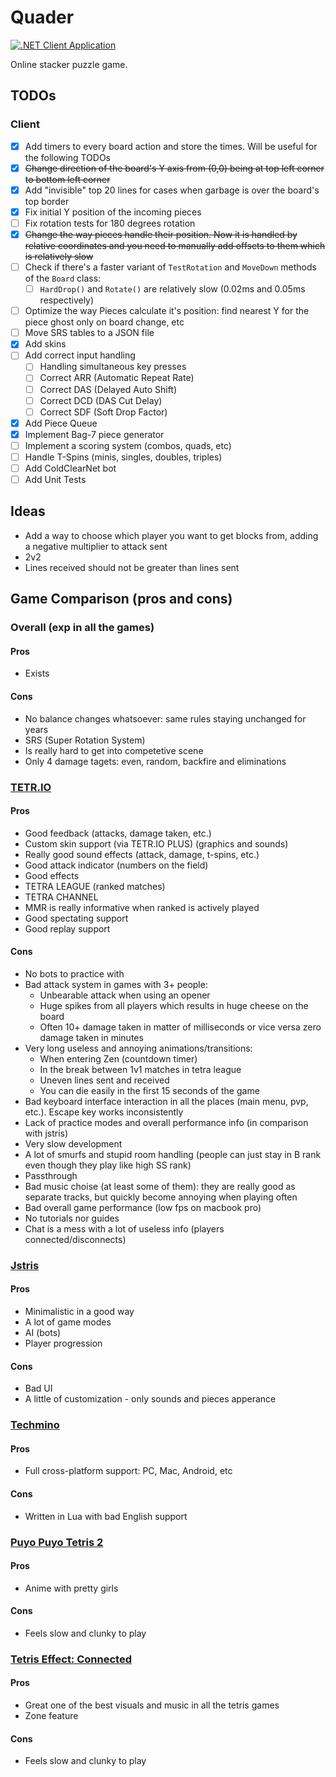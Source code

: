 # Quader

[![.NET Client Application](https://github.com/lunacys/Quader/actions/workflows/client-app.yml/badge.svg?branch=master)](https://github.com/lunacys/Quader/actions/workflows/client-app.yml)

Online stacker puzzle game.

## TODOs

### Client

 - [x] Add timers to every board action and store the times. Will be useful for the following TODOs
 - [x] ~~Change direction of the board's Y axis from (0,0) being at top left corner to bottom left corner~~
 - [x] Add "invisible" top 20 lines for cases when garbage is over the board's top border
 - [x] Fix initial Y position of the incoming pieces
 - [ ] Fix rotation tests for 180 degrees rotation
 - [x] ~~Change the way pieces handle their position. Now it is handled by relative coordinates and you need to manually add offsets to them which is relatively slow~~
 - [ ] Check if there's a faster variant of `TestRotation` and `MoveDown` methods of the `Board` class:
   - [ ] `HardDrop()` and `Rotate()` are relatively slow (0.02ms and 0.05ms respectively)
 - [ ] Optimize the way Pieces calculate it's position: find nearest Y for the piece ghost only on board change, etc
 - [ ] Move SRS tables to a JSON file
 - [x] Add skins
 - [ ] Add correct input handling
   - [ ] Handling simultaneous key presses
   - [ ] Correct ARR (Automatic Repeat Rate)
   - [ ] Correct DAS (Delayed Auto Shift)
   - [ ] Correct DCD (DAS Cut Delay)
   - [ ] Correct SDF (Soft Drop Factor)
 - [x] Add Piece Queue
 - [x] Implement Bag-7 piece generator
 - [ ] Implement a scoring system (combos, quads, etc)
 - [ ] Handle T-Spins (minis, singles, doubles, triples)
 - [ ] Add ColdClearNet bot
 - [ ] Add Unit Tests

## Ideas

 - Add a way to choose which player you want to get blocks from, adding a negative multiplier to attack sent
 - 2v2
 - Lines received should not be greater than lines sent

## Game Comparison (pros and cons)

### Overall (exp in all the games)

#### Pros

 - Exists

#### Cons

 - No balance changes whatsoever: same rules staying unchanged for years
 - SRS (Super Rotation System)
 - Is really hard to get into competetive scene
 - Only 4 damage tagets: even, random, backfire and eliminations

### [TETR.IO](https://tetr.io)

#### Pros

 - Good feedback (attacks, damage taken, etc.)
 - Custom skin support (via TETR.IO PLUS) (graphics and sounds)
 - Really good sound effects (attack, damage, t-spins, etc.)
 - Good attack indicator (numbers on the field)
 - Good effects
 - TETRA LEAGUE (ranked matches)
 - TETRA CHANNEL 
 - MMR is really informative when ranked is actively played
 - Good spectating support
 - Good replay support

#### Cons

 - No bots to practice with
 - Bad attack system in games with 3+ people:
   - Unbearable attack when using an opener
   - Huge spikes from all players which results in huge cheese on the board
   - Often 10+ damage taken in matter of milliseconds or vice versa zero damage taken in minutes
 - Very long useless and annoying animations/transitions: 
   - When entering Zen (countdown timer)
   - In the break between 1v1 matches in tetra league
   - Uneven lines sent and received
   - You can die easily in the first 15 seconds of the game
 - Bad keyboard interface interaction in all the places (main menu, pvp, etc.). Escape key works inconsistently
 - Lack of practice modes and overall performance info (in comparison with jstris)
 - Very slow development
 - A lot of smurfs and stupid room handling (people can just stay in B rank even though they play like high SS rank)
 - Passthrough
 - Bad music choise (at least some of them): they are really good as separate tracks, but quickly become annoying when playing often
 - Bad overall game performance (low fps on macbook pro)
 - No tutorials nor guides
 - Chat is a mess with a lot of useless info (players connected/disconnects)

### [Jstris](https://jstris.jezevec10.com/)

#### Pros

 - Minimalistic in a good way
 - A lot of game modes
 - AI (bots)
 - Player progression

#### Cons

 - Bad UI
 - A little of customization - only sounds and pieces apperance

### [Techmino](https://github.com/26F-Studio/Techmino)

#### Pros

 - Full cross-platform support: PC, Mac, Android, etc

#### Cons

 - Written in Lua with bad English support

### [Puyo Puyo Tetris 2](https://store.steampowered.com/app/1259790/Puyo_Puyo_Tetris_2/)

#### Pros

 - Anime with pretty girls

#### Cons

 - Feels slow and clunky to play

### [Tetris Effect: Connected](https://store.steampowered.com/app/1003590/Tetris_Effect_Connected/)

#### Pros

 - Great one of the best visuals and music in all the tetris games
 - Zone feature

#### Cons

 - Feels slow and clunky to play
